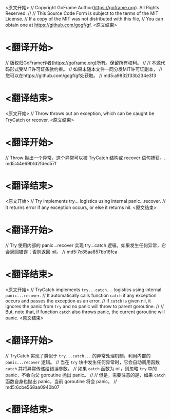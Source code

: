 
<原文开始>
// Copyright GoFrame Author(https://goframe.org). All Rights Reserved.
//
// This Source Code Form is subject to the terms of the MIT License.
// If a copy of the MIT was not distributed with this file,
// You can obtain one at https://github.com/gogf/gf.
<原文结束>

# <翻译开始>
// 版权归GoFrame作者(https://goframe.org)所有。保留所有权利。
//
// 本源代码形式受MIT许可证条款约束。
// 如果未随本文件一同分发MIT许可证副本，
// 您可以在https://github.com/gogf/gf处获取。
// md5:a9832f33b234e3f3
# <翻译结束>


<原文开始>
// Throw throws out an exception, which can be caught be TryCatch or recover.
<原文结束>

# <翻译开始>
// Throw 抛出一个异常，这个异常可以被 TryCatch 结构或 recover 语句捕获。. md5:44e69b1d2fded57f
# <翻译结束>


<原文开始>
// Try implements try... logistics using internal panic...recover.
// It returns error if any exception occurs, or else it returns nil.
<原文结束>

# <翻译开始>
// Try 使用内部的 panic...recover 实现 try...catch 逻辑。如果发生任何异常，它会返回错误；否则返回 nil。
// md5:7c85aa857bb16fca
# <翻译结束>


<原文开始>
// TryCatch implements `try...catch..`. logistics using internal `panic...recover`.
// It automatically calls function `catch` if any exception occurs and passes the exception as an error.
// If `catch` is given nil, it ignores the panic from `try` and no panic will throw to parent goroutine.
//
// But, note that, if function `catch` also throws panic, the current goroutine will panic.
<原文结束>

# <翻译开始>
// TryCatch 实现了类似于 `try...catch...` 的异常处理机制，利用内部的 `panic...recover` 逻辑。
// 当在 `try` 块中发生任何异常时，它会自动调用函数 `catch` 并将异常传递给错误参数。
// 如果 `catch` 函数为 nil，则忽略 `try` 中的 panic，不会向父 goroutine 抛出 panic。
//
// 但是，需要注意的是，如果 `catch` 函数自身也抛出 panic，当前 goroutine 将会 panic。
// md5:6cbe568aa0940b07
# <翻译结束>

